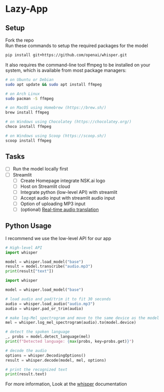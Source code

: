 # Lazy-App

## Setup
Fork the repo  
Run these commands to setup the required packages for the model
```bash
pip install git+https://github.com/openai/whisper.git 
```

It also requires the command-line tool ffmpeg to be installed on your system, which is available from most package managers:

```bash
# on Ubuntu or Debian
sudo apt update && sudo apt install ffmpeg

# on Arch Linux
sudo pacman -S ffmpeg

# on MacOS using Homebrew (https://brew.sh/)
brew install ffmpeg

# on Windows using Chocolatey (https://chocolatey.org/)
choco install ffmpeg

# on Windows using Scoop (https://scoop.sh/)
scoop install ffmpeg
```

## Tasks
- [ ] Run the model locally first
- [ ] Streamlit  
  - [ ] Create Homepage integrate NSK.ai logo
  - [ ] Host on Streamlit cloud
  - [ ] Integrate python (low-level API) with streamlit
  - [ ] Accept audio input with streamlit audio input
  - [ ] Option of uploading MP3 input
  - [ ] (optional) [Real-time audio translation](https://towardsdatascience.com/how-to-transcribe-streams-of-audio-data-in-real-time-with-python-and-assemblyai-322da8b5b7c9)

## Python Usage
I recommend we use the low-level API for our app

```python
# High-level API
import whisper

model = whisper.load_model("base")
result = model.transcribe("audio.mp3")
print(result["text"])
```

```python
import whisper

model = whisper.load_model("base")

# load audio and pad/trim it to fit 30 seconds
audio = whisper.load_audio("audio.mp3")
audio = whisper.pad_or_trim(audio)

# make log-Mel spectrogram and move to the same device as the model
mel = whisper.log_mel_spectrogram(audio).to(model.device)

# detect the spoken language
_, probs = model.detect_language(mel)
print(f"Detected language: {max(probs, key=probs.get)}")

# decode the audio
options = whisper.DecodingOptions()
result = whisper.decode(model, mel, options)

# print the recognized text
print(result.text)
```

For more information, Look at the [whisper](https://github.com/openai/whisper) documentation